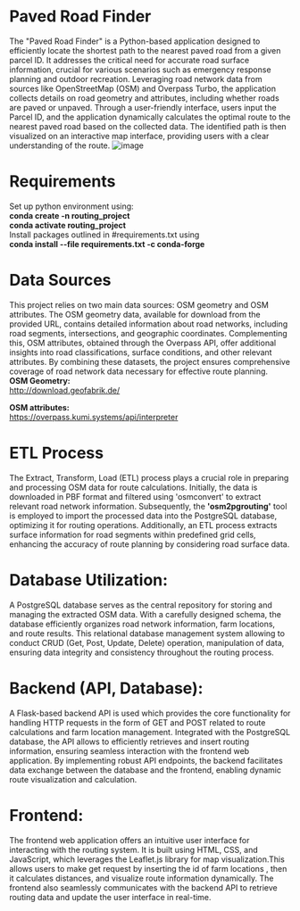 # Paved Road Finder
The "Paved Road Finder" is a Python-based application designed to efficiently locate the shortest path to the nearest paved road from a given parcel ID. It addresses the critical need for accurate road surface information, crucial for various scenarios such as emergency response planning and outdoor recreation. Leveraging road network data from sources like OpenStreetMap (OSM) and Overpass Turbo, the application collects details on road geometry and attributes, including whether roads are paved or unpaved. 
Through a user-friendly interface, users input the Parcel ID, and the application dynamically calculates the optimal route to the nearest paved road based on the collected data. The identified path is then visualized on an interactive map interface, providing users with a clear understanding of the route. 
![image](https://github.com/prog-proj-novaims/Shortest-Path-to-the-Closest-Paved-Road-in-Rural-Area-/assets/158604785/f8ada662-0fec-48ff-9383-c440fdf7e922)
# Requirements
Set up python environment using:  
**conda create -n routing_project**  
**conda activate routing_project**  
Install packages outlined in #requirements.txt using   
**conda install --file requirements.txt -c conda-forge**
# Data Sources
This project relies on two main data sources: OSM geometry and OSM attributes. The OSM geometry data, available for download from the provided URL, contains detailed information about road networks, including road segments, intersections, and geographic coordinates. Complementing this, OSM attributes, obtained through the Overpass API, offer additional insights into road classifications, surface conditions, and other relevant attributes. By combining these datasets, the project ensures comprehensive coverage of road network data necessary for effective route planning.  
**OSM Geometry:**  
    http://download.geofabrik.de/  

**OSM attributes:**   
   https://overpass.kumi.systems/api/interpreter
# ETL Process
The Extract, Transform, Load (ETL) process plays a crucial role in preparing and processing OSM data for route calculations. Initially, the data is downloaded in PBF format and filtered using 'osmconvert' to extract relevant road network information. Subsequently, the **'osm2pgrouting'** tool is employed to import the processed data into the PostgreSQL database, optimizing it for routing operations. Additionally, an ETL process extracts surface information for road segments within predefined grid cells, enhancing the accuracy of route planning by considering road surface data.
# Database Utilization:
A PostgreSQL database serves as the central repository for storing and managing the extracted OSM data. With a carefully designed schema, the database efficiently organizes road network information, farm locations, and route results. This relational database management system allowing to conduct CRUD (Get, Post, Update, Delete) operation, manipulation of data, ensuring data integrity and consistency throughout the routing process.
# Backend (API, Database):
A Flask-based backend API is used which provides the core functionality for handling HTTP requests in the form of GET and POST related to route calculations and farm location management. Integrated with the PostgreSQL database, the API allows to efficiently retrieves and insert routing information, ensuring seamless interaction with the frontend web application. By implementing robust API endpoints, the backend facilitates data exchange between the database and the frontend, enabling dynamic route visualization and calculation.
# Frontend:
The frontend web application offers an intuitive user interface for interacting with the routing system. It is built using HTML, CSS, and JavaScript, which leverages the Leaflet.js library for map visualization.This allows users to make get request by inserting the id of farm locations , then it calculates distances, and visualize route information dynamically. The frontend also seamlessly communicates with the backend API to retrieve routing data and update the user interface in real-time.
